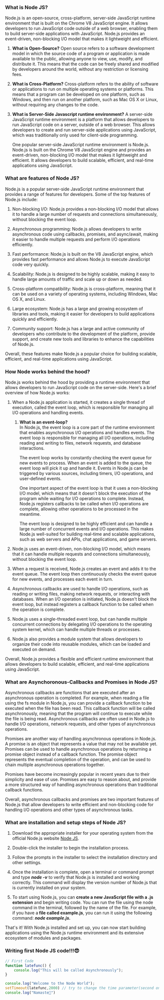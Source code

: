 ### What is Node JS?
Node.js is an open-source, cross-platform, server-side JavaScript runtime environment that is built on the Chrome V8 JavaScript engine. It allows developers to run JavaScript code outside of a web browser, enabling them to build server-side applications with JavaScript. Node.js provides an event-driven, non-blocking I/O model that makes it lightweight and efficient.
1. <b>What is Open-Source?</b>
    Open source refers to a software development model in which the source code of a program or application is made available to the public, allowing anyone to view, use, modify, and distribute it. This means that the code can be freely shared and modified by developers around the world, without any restriction or licensing fees.
2. <b>What is Cross-Platform?</b>
    Cross-platform refers to the ability of software or applications to run on multiple operating systems or platforms. This means that a program can be developed on one platform, such as Windows, and then run on another platform, such as Mac OS X or Linux, without requiring any changes to the code.
3. <b>What is Server-Side Javascript runtime environment?</b>
    A server-side JavaScript runtime environment is a platform that allows developers to run JavaScript code on a server, outside of a web browser. This allows developers to create and run server-side applications using JavaScript, which was traditionally only used for client-side programming.

    One popular server-side JavaScript runtime environment is Node.js. Node.js is built on the Chrome V8 JavaScript engine and provides an event-driven, non-blocking I/O model that makes it lightweight and efficient. It allows developers to build scalable, efficient, and real-time applications using JavaScript.

### What are features of Node JS?
Node.js is a popular server-side JavaScript runtime environment that provides a range of features for developers. Some of the top features of Node.js include:

1. Non-blocking I/O: Node.js provides a non-blocking I/O model that allows it to handle a large number of requests and connections simultaneously, without blocking the event loop.

2. Asynchronous programming: Node.js allows developers to write asynchronous code using callbacks, promises, and async/await, making it easier to handle multiple requests and perform I/O operations efficiently.

3. Fast performance: Node.js is built on the V8 JavaScript engine, which provides fast performance and allows Node.js to execute JavaScript code very quickly.

4. Scalability: Node.js is designed to be highly scalable, making it easy to handle large amounts of traffic and scale up or down as needed.

5. Cross-platform compatibility: Node.js is cross-platform, meaning that it can be used on a variety of operating systems, including Windows, Mac OS X, and Linux.

6. Large ecosystem: Node.js has a large and growing ecosystem of libraries and tools, making it easier for developers to build applications quickly and efficiently.

7. Community support: Node.js has a large and active community of developers who contribute to the development of the platform, provide support, and create new tools and libraries to enhance the capabilities of Node.js.

Overall, these features make Node.js a popular choice for building scalable, efficient, and real-time applications using JavaScript.

### How Node works behind the hood?
Node.js works behind the hood by providing a runtime environment that allows developers to run JavaScript code on the server-side. Here's a brief overview of how Node.js works:

1. When a Node.js application is started, it creates a single thread of execution, called the event loop, which is responsible for managing all I/O operations and handling events.
    1. <b>What is an event-loop?</b>
        <br>
        In Node.js, the event loop is a core part of the runtime environment that enables asynchronous I/O operations and handles events. The event loop is responsible for managing all I/O operations, including reading and writing to files, network requests, and database interactions.

        The event loop works by constantly checking the event queue for new events to process. When an event is added to the queue, the event loop will pick it up and handle it. Events in Node.js can be triggered by various sources, including timers, I/O operations, and user-defined events.

        One important aspect of the event loop is that it uses a non-blocking I/O model, which means that it doesn't block the execution of the program while waiting for I/O operations to complete. Instead, Node.js registers callbacks to be called when I/O operations are complete, allowing other operations to be processed in the meantime.

        The event loop is designed to be highly efficient and can handle a large number of concurrent events and I/O operations. This makes Node.js well-suited for building real-time and scalable applications, such as web servers and APIs, chat applications, and game servers.

2. Node.js uses an event-driven, non-blocking I/O model, which means that it can handle multiple requests and connections simultaneously, without blocking the event loop.

3. When a request is received, Node.js creates an event and adds it to the event queue. The event loop then continuously checks the event queue for new events, and processes each event in turn.

4. Asynchronous callbacks are used to handle I/O operations, such as reading or writing files, making network requests, or interacting with databases. When an I/O operation is initiated, Node.js doesn't block the event loop, but instead registers a callback function to be called when the operation is complete.

5. Node.js uses a single-threaded event loop, but can handle multiple concurrent connections by delegating I/O operations to the operating system kernel, which can handle multiple threads or processes.

6. Node.js also provides a module system that allows developers to organize their code into reusable modules, which can be loaded and executed on demand.

Overall, Node.js provides a flexible and efficient runtime environment that allows developers to build scalable, efficient, and real-time applications using JavaScript.

### What are Asynchoronous-Callbacks and Promises in Node JS?
Asynchronous callbacks are functions that are executed after an asynchronous operation is completed. For example, when reading a file using the fs module in Node.js, you can provide a callback function to be executed when the file has been read. This callback function will be called asynchronously, meaning that the program will continue to execute while the file is being read. Asynchronous callbacks are often used in Node.js to handle I/O operations, network requests, and other types of asynchronous operations.

Promises are another way of handling asynchronous operations in Node.js. A promise is an object that represents a value that may not be available yet. Promises can be used to handle asynchronous operations by returning a promise object instead of a callback function. The promise object represents the eventual completion of the operation, and can be used to chain multiple asynchronous operations together.

Promises have become increasingly popular in recent years due to their simplicity and ease of use. Promises are easy to reason about, and provide a more structured way of handling asynchronous operations than traditional callback functions.

Overall, asynchronous callbacks and promises are two important features of Node.js that allow developers to write efficient and non-blocking code for handling I/O operations and other types of asynchronous tasks.

### What are installation and setup steps of Node JS?
1. Download the appropriate installer for your operating system from the official Node.js website 
<a href="https://nodejs.org">Node JS</a>.

2. Double-click the installer to begin the installation process.

3. Follow the prompts in the installer to select the installation directory and other settings.

4. Once the installation is complete, open a terminal or command prompt and type <b><i>node -v</i></b> to verify that Node.js is installed and working correctly. This command will display the version number of Node.js that is currently installed on your system.

5. To start using Node.js, you can <b>create a new JavaScript file with a .js extension</b> and begin writing code. You can run the file using the node command in the terminal, followed by the name of the file. For example, if you have a<b> file called example.js</b>, you can run it using the following command: <b><i>node example.js.</i></b>

That's it! With Node.js installed and set up, you can now start building applications using the Node.js runtime environment and its extensive ecosystem of modules and packages.

### Writing first Node JS code!!!😎
```js
// First Code
function latefunc() {
    console.log("This will be called Asynchronously");
}

console.log("Welcome to the Node World");
setTimeout(latefunc,2000) // try to change the time parameter(second one) in settimeout function
console.log("Namaste🙏")
```
